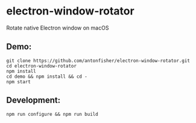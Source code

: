 # electron-window-rotator

Rotate native Electron window on macOS

## Demo:

```
git clone https://github.com/antonfisher/electron-window-rotator.git
cd electron-window-rotator
npm install
cd demo && npm install && cd -
npm start
```

## Development:

```
npm run configure && npm run build
```
